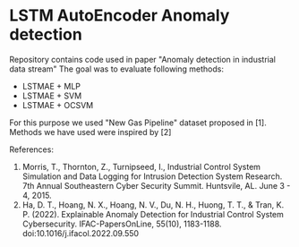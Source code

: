 # LSTM AutoEncoder Anomaly detection

Repository contains code used in paper "Anomaly detection in industrial data stream"
The goal was to evaluate following methods:
- LSTMAE + MLP
- LSTMAE + SVM
- LSTMAE + OCSVM

For this purpose we used "New Gas Pipeline" dataset proposed in [1]. Methods we have used were inspired by [2]

References:
1. Morris, T., Thornton, Z., Turnipseed, I.,  Industrial Control System Simulation and Data Logging for Intrusion Detection System Research. 7th Annual Southeastern Cyber Security Summit. Huntsvile, AL. June 3 - 4, 2015.
2. Ha, D. T., Hoang, N. X., Hoang, N. V., Du, N. H., Huong, T. T., & Tran, K. P. (2022). Explainable Anomaly Detection for Industrial Control System Cybersecurity. IFAC-PapersOnLine, 55(10), 1183-1188. doi:10.1016/j.ifacol.2022.09.550
